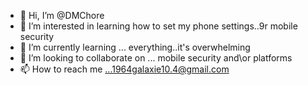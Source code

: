 - 👋 Hi, I’m @DMChore
- 👀 I’m interested in learning how to set my phone settings..9r mobile security
- 🌱 I’m currently learning ... everything..it's overwhelming
- 💞️ I’m looking to collaborate on ... mobile security and\or platforms
- 📫 How to reach me ...1964galaxie10.4@gmail.com

<!---
DMChore/DMChore is a ✨ special ✨ repository because its `README.md` (this file) appears on your GitHub profile.
You can click the Preview link to take a look at your changes.
--->
